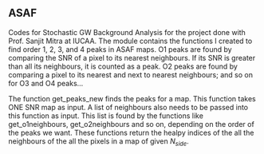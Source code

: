 ## ASAF
Codes for Stochastic GW Background Analysis for the project done with Prof. Sanjit Mitra at IUCAA.
The module contains the functions I created to find order 1, 2, 3, and 4 peaks in ASAF maps.
O1 peaks are found by comparing the SNR of a pixel to its nearest neighbours. If its SNR is greater than all its neighbours, it is counted as a peak. O2 peaks are found by comparing a pixel to its nearest and next to nearest neighbours; and so on for O3 and O4 peaks...

The function get_peaks_new finds the peaks for a map. This function takes ONE SNR map as input. A list of neighbours also needs to be passed into this function as input. This list is found by the functions like get_o1neighbours, get_o2neighbours and so on, depending on the order of the peaks we want. These functions return the healpy indices of the all the neighbours of the all the pixels in a map of given $N_{side}$.
